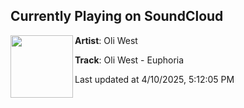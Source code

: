 ## Currently Playing on SoundCloud

[<img align="left" width="100" src="https://i1.sndcdn.com/artworks-IFAlBInqyL4qg5YR-kVwANA-t500x500.jpg">](https://soundcloud.com/oli_west/euphoria)

**Artist**: Oli West 

**Track**: Oli West - Euphoria

Last updated at 4/10/2025, 5:12:05 PM

